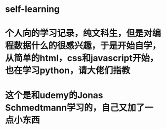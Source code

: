 # self-learning
# 个人向的学习记录，纯文科生，但是对编程数据什么的很感兴趣，于是开始自学，从简单的html，css和javascript开始，也在学习python，请大佬们指教
# 这个是和udemy的Jonas Schmedtmann学习的，自己又加了一点小东西
